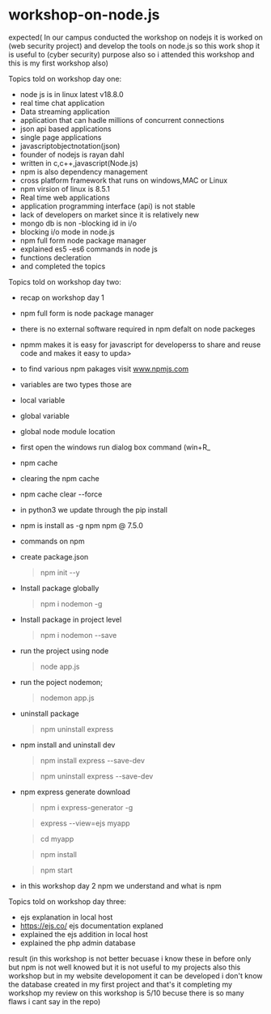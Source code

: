 # workshop-on-node.js
expected(
In our campus conducted the workshop on nodejs it is worked on (web security project) and develop the tools on node.js so this work shop it is useful to (cyber security) purpose also so i attended this workshop and this is my first workshop also)

Topics told on workshop day one:
* node js is in linux latest v18.8.0 
* real time chat application
* Data streaming application
* application that can hadle millions of concurrent connections
* json api based applications
* single page applications
* javascriptobjectnotation(json)
* founder of nodejs is rayan dahl 
* written in c,c++,javascript(Node.js)
* npm is also dependency management
* cross platform framework that runs on windows,MAC or Linux
* npm virsion of linux is 8.5.1
* Real time web applications
* application  programming interface (api) is not stable
* lack of developers on market since it is relatively new
* mongo db is non -blocking id in i/o
* blocking i/o mode in node.js
* npm full form node package manager
* explained es5 -es6 commands in node js
* functions decleration
* and completed the topics


Topics told on workshop day two:
* recap on workshop day 1
* npm full form is node package manager
* there is no external software required in npm defalt on node packeges
* npmm makes it is easy for javascript for developerss to share and reuse code and makes it easy to upda>
* to find various npm pakages visit www.npmjs.com
* variables are two types those are
* local variable
* global variable
* global node module location
* first open the windows run dialog box command (win+R_
* npm cache
* clearing the npm cache
* npm cache clear --force
* in python3 we update through the pip install
* npm is install as -g npm npm @ 7.5.0
* commands on npm
* create package.json
  > npm init --y
* Install package globally
  > npm i nodemon -g
* Install package in project level
  > npm i nodemon --save
* run the project using node
  > node app.js
* run the poject nodemon;
  > nodemon app.js
* uninstall package
  > npm uninstall express
* npm install and uninstall  dev
  > npm install express --save-dev
 
  > npm uninstall express --save-dev
* npm express generate download
  > npm i express-generator -g

  > express --view=ejs myapp

  > cd  myapp

  > npm install

  > npm start
* in this workshop day 2 npm we understand and what is  npm 

Topics told on workshop day three:
* ejs explanation in local host
* https://ejs.co/ ejs documentation explaned
* explained the ejs addition in local host
* explained the php admin database 

result (in this workshop is not better becuase i know these in before only but npm is not well knowed but it is not useful to my projects also this workshop but in my website developoment it can be developed i don't know the database created in my first project and that's it completing my workshop my review on this workshop is 5/10 becuse there is so many flaws i cant say in the repo)
